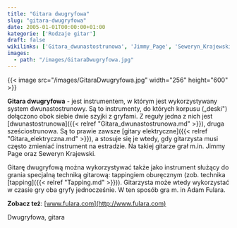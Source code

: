 ```yaml
---
title: "Gitara dwugryfowa"
slug: "gitara-dwugryfowa"
date: 2005-01-01T00:00:00+01:00
kategorie: ['Rodzaje gitar']
draft: false
wikilinks: ['Gitara_dwunastostrunowa', 'Jimmy_Page', 'Seweryn_Krajewski', 'gitara_elektryczna', 'grafika:GitaraDwugryfowa.jpg', 'tapping']
images:
  - path: "/images/GitaraDwugryfowa.jpg"
---
```

{{< image src="/images/GitaraDwugryfowa.jpg" width="256" height="600" >}}

**Gitara dwugryfowa** - jest instrumentem, w którym jest wykorzystywany
system dwunastostrunowy. Są to instrumenty, do których korpusu („deski")
dołączono obok siebie dwie szyjki z gryfami. Z reguły jedna z nich jest
[dwunastostrunowa]({{< relref "Gitara_dwunastostrunowa.md" >}}), druga
sześciostrunowa. Są to prawie zawsze [gitary
elektryczne]({{< relref "Gitara_elektryczna.md" >}}), a stosuje się je wtedy, gdy
gitarzysta musi często zmieniać instrument na estradzie. Na takiej
gitarze grał m.in. Jimmy Page<!-- link nie odnosił się do niczego: 'Gitara dwugryfowa' (PosixPath('Gitara_dwugryfowa.md')) links to 'Jimmy_Page' (PosixPath('/no/path/exists')) and that does not exist --> oraz Seweryn
Krajewski<!-- link nie odnosił się do niczego: 'Gitara dwugryfowa' (PosixPath('Gitara_dwugryfowa.md')) links to 'Seweryn_Krajewski' (PosixPath('/no/path/exists')) and that does not exist -->.

Gitarę dwugryfową można wykorzystywać także jako instrument służący do
grania specjalną techniką gitarową: tappingiem oburęcznym (zob. technika
[tapping]({{< relref "Tapping.md" >}})). Gitarzysta może wtedy wykorzystać w
czasie gry oba gryfy jednocześnie. W ten sposób gra m. in Adam Fulara.

**Zobacz też**: [www.fulara.com](http://www.fulara.com)

Dwugryfowa, gitara<!-- link nie odnosił się do niczego: 'Gitara dwugryfowa' (PosixPath('Gitara_dwugryfowa.md')) links to 'kategoria:rodzaje_gitar' (PosixPath('/no/path/exists')) and that does not exist -->
